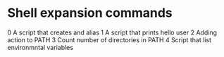 # Shell expansion commands

0 A script that creates and alias
1 A script that prints hello user
2 Adding action to PATH
3 Count number of directories in PATH
4 Script that list environmntal variables
